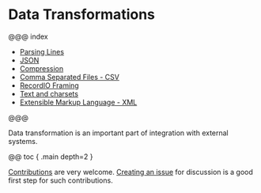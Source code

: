 # Data Transformations


@@@ index

* [Parsing Lines](parsing-lines.md)
* [JSON](json.md)
* [Compression](compression.md)
* [Comma Separated Files - CSV](csv.md)
* [RecordIO Framing](simple-codecs.md)
* [Text and charsets](text.md)
* [Extensible Markup Language - XML](xml.md)

@@@

Data transformation is an important part of integration with external systems.

@@ toc { .main depth=2 }

[Contributions](https://github.com/akka/alpakka/blob/master/CONTRIBUTING.md) are very welcome.
[Creating an issue](https://github.com/akka/alpakka/issues) for discussion is a good first step for such contributions.


